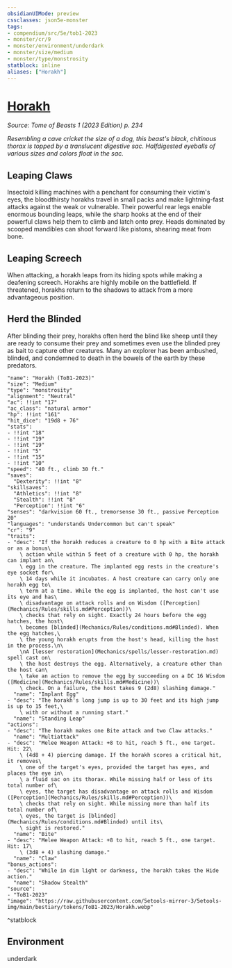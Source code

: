 ```yaml
---
obsidianUIMode: preview
cssclasses: json5e-monster
tags:
- compendium/src/5e/tob1-2023
- monster/cr/9
- monster/environment/underdark
- monster/size/medium
- monster/type/monstrosity
statblock: inline
aliases: ["Horakh"]
---
```

# [Horakh](Mechanics\bestiary\monstrosity/horakh-tob1-2023.md)
*Source: Tome of Beasts 1 (2023 Edition) p. 234*  

*Resembling a cave cricket the size of a dog, this beast's black, chitinous thorax is topped by a translucent digestive sac. Halfdigested eyeballs of various sizes and colors float in the sac.*

## Leaping Claws

Insectoid killing machines with a penchant for consuming their victim's eyes, the bloodthirsty horakhs travel in small packs and make lightning-fast attacks against the weak or vulnerable. Their powerful rear legs enable enormous bounding leaps, while the sharp hooks at the end of their powerful claws help them to climb and latch onto prey. Heads dominated by scooped mandibles can shoot forward like pistons, shearing meat from bone.

## Leaping Screech

When attacking, a horakh leaps from its hiding spots while making a deafening screech. Horakhs are highly mobile on the battlefield. If threatened, horakhs return to the shadows to attack from a more advantageous position.

## Herd the Blinded

After blinding their prey, horakhs often herd the blind like sheep until they are ready to consume their prey and sometimes even use the blinded prey as bait to capture other creatures. Many an explorer has been ambushed, blinded, and condemned to death in the bowels of the earth by these predators.

```statblock
"name": "Horakh (ToB1-2023)"
"size": "Medium"
"type": "monstrosity"
"alignment": "Neutral"
"ac": !!int "17"
"ac_class": "natural armor"
"hp": !!int "161"
"hit_dice": "19d8 + 76"
"stats":
- !!int "18"
- !!int "19"
- !!int "19"
- !!int "5"
- !!int "15"
- !!int "10"
"speed": "40 ft., climb 30 ft."
"saves":
  "Dexterity": !!int "8"
"skillsaves":
  "Athletics": !!int "8"
  "Stealth": !!int "8"
  "Perception": !!int "6"
"senses": "darkvision 60 ft., tremorsense 30 ft., passive Perception 20"
"languages": "understands Undercommon but can't speak"
"cr": "9"
"traits":
- "desc": "If the horakh reduces a creature to 0 hp with a Bite attack or as a bonus\
    \ action while within 5 feet of a creature with 0 hp, the horakh can implant an\
    \ egg in the creature. The implanted egg rests in the creature's eye socket for\
    \ 14 days while it incubates. A host creature can carry only one horakh egg to\
    \ term at a time. While the egg is implanted, the host can't use its eye and has\
    \ disadvantage on attack rolls and on Wisdom ([Perception](Mechanics/Rules/skills.md#Perception))\
    \ checks that rely on sight. Exactly 24 hours before the egg hatches, the host\
    \ becomes [blinded](Mechanics/Rules/conditions.md#Blinded). When the egg hatches,\
    \ the young horakh erupts from the host's head, killing the host in the process.\n\
    \nA [lesser restoration](Mechanics/spells/lesser-restoration.md) spell cast on\
    \ the host destroys the egg. Alternatively, a creature other than the host can\
    \ take an action to remove the egg by succeeding on a DC 16 Wisdom ([Medicine](Mechanics/Rules/skills.md#Medicine))\
    \ check. On a failure, the host takes 9 (2d8) slashing damage."
  "name": "Implant Egg"
- "desc": "The horakh's long jump is up to 30 feet and its high jump is up to 15 feet,\
    \ with or without a running start."
  "name": "Standing Leap"
"actions":
- "desc": "The horakh makes one Bite attack and two Claw attacks."
  "name": "Multiattack"
- "desc": "Melee Weapon Attack: +8 to hit, reach 5 ft., one target. Hit: 22\
    \ (4d8 + 4) piercing damage. If the horakh scores a critical hit, it removes\
    \ one of the target's eyes, provided the target has eyes, and places the eye in\
    \ a fluid sac on its thorax. While missing half or less of its total number of\
    \ eyes, the target has disadvantage on attack rolls and Wisdom ([Perception](Mechanics/Rules/skills.md#Perception))\
    \ checks that rely on sight. While missing more than half its total number of\
    \ eyes, the target is [blinded](Mechanics/Rules/conditions.md#Blinded) until its\
    \ sight is restored."
  "name": "Bite"
- "desc": "Melee Weapon Attack: +8 to hit, reach 5 ft., one target. Hit: 17\
    \ (3d8 + 4) slashing damage."
  "name": "Claw"
"bonus_actions":
- "desc": "While in dim light or darkness, the horakh takes the Hide action."
  "name": "Shadow Stealth"
"source":
- "ToB1-2023"
"image": "https://raw.githubusercontent.com/5etools-mirror-3/5etools-img/main/bestiary/tokens/ToB1-2023/Horakh.webp"
```
^statblock

## Environment

underdark